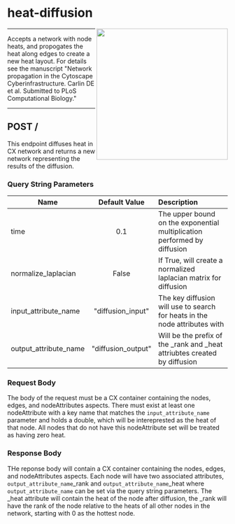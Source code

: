 heat-diffusion
==============

<img align="right" height="300" src="http://www.cytoscape.org/images/logo/cy3logoOrange.svg">

---

Accepts a network with node heats, and propogates the heat along edges to create a new heat layout. For details see the manuscript "Network propagation in the Cytoscape Cyberinfrastructure. Carlin DE et al. Submitted to PLoS Computational Biology."

---

## POST /
This endpoint diffuses heat in CX network and returns a new network representing the results of the diffusion.

### Query String Parameters

| Name                  | Default Value      | Description                                                                |
| --------------------- |:------------------:|:-------------------------------------------------------------------------- |
| time                  | 0.1                | The upper bound on the exponential multiplication performed by diffusion   |
| normalize_laplacian   | False              | If True, will create a normalized laplacian matrix for diffusion           | 
| input_attribute_name  | "diffusion_input"  | The key diffusion will use to search for heats in the node attributes with |
| output_attribute_name | "diffusion_output" | Will be the prefix of the _rank and _heat attriubtes created by diffusion  |  

### Request Body
The body of the request must be a CX container containing the nodes, edges, and nodeAttributes aspects. There must exist at least one nodeAttribute with a key name that matches the `input_attribute_name` parameter and holds a double, which will be intereprested as the heat of that node. All nodes that do not have this nodeAttribute set will be treated as having zero heat.

### Response Body
THe reponse body will contain a CX container containing the nodes, edges, and nodeAttributes aspects. Each node will have two associated attributes, `output_attribute_name`_rank and `output_attribute_name`_heat where `output_attribute_name` can be set via the query string parameters. The _heat attribute will contain the heat of the node after diffusion, the _rank will have the rank of the node relative to the heats of all other nodes in the network, starting with 0 as the hottest node.
